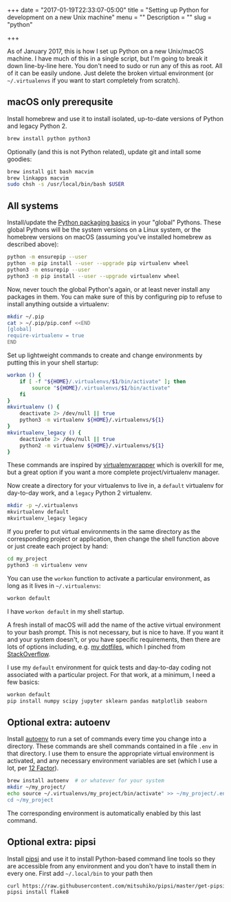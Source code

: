 +++
date = "2017-01-19T22:33:07-05:00"
title = "Setting up Python for development on a new Unix machine"
menu = ""
Description = ""
slug = "python"

+++

As of January 2017, this is how I set up Python on a new Unix/macOS machine. I
have much of this in a single script, but I'm going to break it down
line-by-line here. You don't need to sudo or run any of this as root. All of it
can be easily undone. Just delete the broken virtual environment (or
`~/.virtualenvs` if you want to start completely from scratch).

## macOS only prerequsite

Install homebrew and use it to install isolated, up-to-date versions of Python
and legacy Python 2.
```bash
brew install python python3
```

Optionally (and this is not Python related), update git and intall some goodies:
```bash
brew install git bash macvim
brew linkapps macvim
sudo chsh -s /usr/local/bin/bash $USER
```

## All systems

Install/update the [Python packaging
basics](https://glyph.twistedmatrix.com/2016/08/python-packaging.html) in your
"global" Pythons. These global Pythons will be the system versions on a Linux
system, or the homebrew versions on macOS (assuming you've installed homebrew
as described above):

```bash
python -m ensurepip --user
python -m pip install --user --upgrade pip virtualenv wheel
python3 -m ensurepip --user
python3 -m pip install --user --upgrade virtualenv wheel
```

Now, never touch the global Python's again, or at least never install any
packages in them. You can make sure of this by configuring pip to refuse to
install anything outside a virtualenv:

```bash
mkdir ~/.pip
cat > ~/.pip/pip.conf <<END
[global]
require-virtualenv = true
END
```

Set up lightweight commands to create and change environments by putting this
in your shell startup:

```bash
workon () {
    if [ -f "${HOME}/.virtualenvs/$1/bin/activate" ]; then
        source "${HOME}/.virtualenvs/$1/bin/activate"
    fi
}
mkvirtualenv () {
    deactivate 2> /dev/null || true
    python3 -m virtualenv ${HOME}/.virtualenvs/${1}
}
mkvirtualenv_legacy () {
    deactivate 2> /dev/null || true
    python2 -m virtualenv ${HOME}/.virtualenvs/${1}
}
```

These commands are inspired by
[virtualenvwrapper](http://virtualenvwrapper.readthedocs.io/en/latest/) which
is overkill for me, but a great option if you want a more complete
project/virtualenv manager.

Now create a directory for your virtualenvs to live in, a `default` virtualenv
for day-to-day work, and a `legacy` Python 2 virtualenv. 

```bash
mkdir -p ~/.virtualenvs
mkvirtualenv default
mkvirtualenv_legacy legacy
```

If you prefer to put virtual environments in the same directory as the
corresponding project or application, then change the shell function above or
just create each project by hand:

```bash
cd my_project
python3 -m virtualenv venv
```

You can use the `workon` function to activate a particular environment, as long
as it lives in `~/.virtualenvs`:

```bash
workon default
```

I have `workon default` in my shell startup.

A fresh install of macOS will add the name of the active virtual environment to
your bash prompt. This is not necessary, but is nice to have. If you want it
and your system doesn't, or you have specific requirements, then there are lots
of options including, e.g. [my
dotfiles](https://github.com/williamsmj/dotfiles/blob/master/bash/.bashrc#L55-L133),
which I pinched from
[StackOverflow](http://stackoverflow.com/a/23410110/409879).

I use my `default` environment for quick tests and day-to-day coding not
associated with a particular project. For that work, at a minimum, I need a few
basics:

```bash
workon default
pip install numpy scipy jupyter sklearn pandas matplotlib seaborn
```

## Optional extra: autoenv

Install [autoenv](https://github.com/kennethreitz/autoenv) to run a set of
commands every time you change into a directory. These commands are shell
commands contained in a file `.env` in that directory. I use them to ensure the
appropriate virtual environment is activated, and any necessary environment
variables are set (which I use a lot, per [12
Factor](https://12factor.net/config)).

```bash
brew install autoenv  # or whatever for your system
mkdir ~/my_project/
echo source ~/.virtualenvs/my_project/bin/activate" >> ~/my_project/.env
cd ~/my_project
```

The corresponding environment is automatically enabled by this last command.

## Optional extra: pipsi

Install [pipsi](https://github.com/mitsuhiko/pipsi) and use it to install
Python-based command line tools so they are accessible from any environment and
you don't have to install them in every one. First add `~/.local/bin` to your
path then

```bash
curl https://raw.githubusercontent.com/mitsuhiko/pipsi/master/get-pipsi.py | python
pipsi install flake8
```
